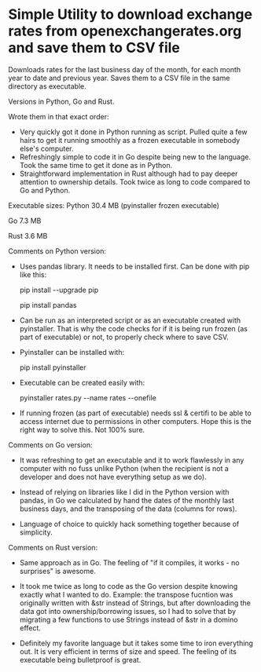 # Simple Utility to download exchange rates from openexchangerates.org and save them to CSV file

Downloads rates for the last business day of the month, for each month year to date and previous year.
Saves them to a CSV file in the same directory as executable.

Versions in Python, Go and Rust.

Wrote them in that exact order:
- Very quickly got it done in Python running as script. Pulled quite a few hairs to get it running smoothly as a frozen executable in somebody else's computer.
- Refreshingly simple to code it in Go despite being new to the language. Took the same time to get it done as in Python.
- Straightforward implementation in Rust although had to pay deeper attention to ownership details. Took twice as long to code compared to Go and Python.

Executable sizes:
Python 30.4 MB (pyinstaller frozen executable)

Go	7.3 MB

Rust	3.6 MB


Comments on Python version:
- Uses pandas library. It needs to be installed first. Can be done with pip like this:

	pip install --upgrade pip
	
	pip install pandas


- Can be run as an interpreted script or as an executable created with pyinstaller.
That is why the code checks for if it is being run frozen (as part of executable) or not, to properly check where to save CSV.

- Pyinstaller can be installed with:

	pip install pyinstaller


- Executable can be created easily with:

	pyinstaller rates.py --name rates --onefile


- If running frozen (as part of executable) needs ssl & certifi to be able to access internet due to permissions in other computers. Hope this is the right way to solve this. Not 100% sure.


Comments on Go version:
- It was refreshing to get an executable and it to work flawlessly in any computer with no fuss unlike Python (when the recipient is not a developer and does not have everything setup as we do).

- Instead of relying on libraries like I did in the Python version with pandas, in Go we calculated by hand the dates of the monthly last business days, and the transposing of the data (columns for rows).

- Language of choice to quickly hack something together because of simplicity.


Comments on Rust version:
- Same approach as in Go. The feeling of "if it compiles, it works - no surprises" is awesome.

- It took me twice as long to code as the Go version despite knowing exactly what I wanted to do.
Example: the transpose fucntion was originally written with &str instead of Strings, but after downloading the data got into ownership/borrowing issues, so I had to solve that by migrating a few functions to use Strings instead of &str in a domino effect.

- Definitely my favorite language but it takes some time to iron everything out. It is very efficient in terms of size and speed. The feeling of its executable being bulletproof is great.



